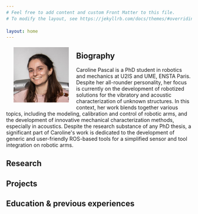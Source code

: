 ```yaml
---
# Feel free to add content and custom Front Matter to this file.
# To modify the layout, see https://jekyllrb.com/docs/themes/#overriding-theme-defaults

layout: home
---
```


<img style="float: left;" src="/assets/me.jpeg" width="150" height="150" hspace="20" vspace="5">

## Biography 
Caroline Pascal is a PhD student in robotics and mechanics at U2IS and UME, ENSTA Paris. Despite her all-rounder personality, her focus is currently on the development of robotized solutions for the vibratory and acoustic characterization of unknown structures.
In this context, her work blends together various topics, including the modeling, calibration and control of robotic arms, and the development of innovative mechanical characterization methods, especially in acoustics.
Despite the research substance of any PhD thesis, a significant part of Caroline's work is dedicated to the development of generic and user-friendly ROS-based tools for a simplified sensor and tool integration on robotic arms. 

## Research

## Projects 

## Education & previous experiences